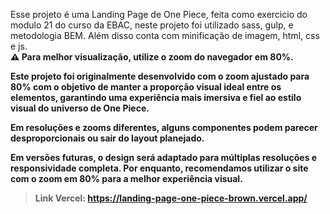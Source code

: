Esse projeto é uma Landing Page de One Piece, feita como exercicio do modulo 21 do curso da EBAC,
neste projeto foi utilizado sass, gulp, e metodologia BEM. Além disso conta com minificação de imagem, html, css e js.<br>
<b>⚠️ Para melhor visualização, utilize o zoom do navegador em 80%.<b><br>

Este projeto foi originalmente desenvolvido com o zoom ajustado para 80% com o objetivo de manter a proporção visual ideal entre os elementos, garantindo uma experiência mais imersiva e fiel ao estilo visual do universo de One Piece.<br>

Em resoluções e zooms diferentes, alguns componentes podem parecer desproporcionais ou sair do layout planejado.<br>

Em versões futuras, o design será adaptado para múltiplas resoluções e responsividade completa. Por enquanto, recomendamos utilizar o site com o zoom em 80% para a melhor experiência visual.<br>

> Link Vercel: https://landing-page-one-piece-brown.vercel.app/
